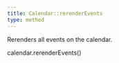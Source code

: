 ```yaml
---
title: Calendar::rerenderEvents
type: method
---
```


Rerenders all events on the calendar.

<div class='spec' markdown='1'>
calendar.rerenderEvents()
</div>
